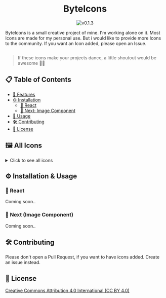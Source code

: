 <div style="display:flex; align-items:center; flex-direction:column">
    <h1>ByteIcons</h1>
    <img src='https://img.shields.io/badge/v0.1.3-6F8AB7' alt='v0.1.3'>
    <p>ByteIcons is a small creative project of mine. I'm working alone on it. Most Icons are made for my personal use. But i would like to provide more Icons to the community. If you want an Icon added, please open an Issue. </p>
</div>

> If these icons make your projects dance, a little shoutout would be awesome 🕺🏼

## 📋 Table of Contents

- [🚀 Features](#features)
- [⚙️ Installation](#installation)
  - [🔧 React](#react)
  - [🔧 Next: Image Component](#next)
- [🔧 Usage](#usage)
- [🛠️ Contributing](#contributing)
- [📜 License](#license)

## 🖼️ All Icons

<details>
    <summary>Click to see all icons</summary>
    
| Icon --                                    | Name          |
| ------------------------------------------ | ------------- |
| ![ableton](/icons/ableton.svg)             | ableton       |
| ![aftereffects](/icons/aftereffects.svg)   | aftereffects  |
| ![android](/icons/android.svg)             | android       |
| ![androidstudio](/icons/androidstudio.svg) | androidstudio |
| ![angular](/icons/angular.svg)             | angular       |
| ![aqua](/icons/aqua.svg)                   | aqua          |
| ![archlinux](/icons/archlinux.svg)         | archlinux     |
| ![arduino](/icons/arduino.svg)             | arduino       |
| ![astro](/icons/astro.svg)                 | astro         |
| ![aws](/icons/aws.svg)                     | aws           |
| ![azure](/icons/azure.svg)                 | azure         |
| ![babel](/icons/babel.svg)                 | babel         |
| ![bash](/icons/bash.svg)                   | bash          |
| ![blender](/icons/blender.svg)             | blender       |
| ![bootstrap](/icons/bootstrap.svg)         | bootstrap     |
| ![bun](/icons/bun.svg)                     | bun           |
| ![c](/icons/c.svg)                         | c             |
| ![capacitor](/icons/capacitor.svg)         | capacitor     |
| ![centos](/icons/centos.svg)               | centos        |
| ![clion](/icons/clion.svg)                 | clion         |
| ![cloudflare](/icons/cloudflare.svg)       | cloudflare    |
| ![codepen](/icons/codepen.svg)             | codepen       |
| ![coffeescript](/icons/coffeescript.svg)   | coffeescript  |
| ![cpp](/icons/cpp.svg)                     | cpp           |
| ![csharp](/icons/csharp.svg)               | csharp        |
| ![css3](/icons/css3.svg)                   | css3          |
| ![dart](/icons/dart.svg)                   | dart          |
| ![datagrip](/icons/datagrip.svg)           | datagrip      |
| ![debian](/icons/debian.svg)               | debian        |
| ![deno](/icons/deno.svg)                   | deno          |
| ![discord](/icons/discord.svg)             | discord       |
| ![django](/icons/django.svg)               | django        |
| ![docker](/icons/docker.svg)               | docker        |
| ![dotnet](/icons/dotnet.svg)               | dotnet        |
| ![eclipse](/icons/eclipse.svg)             | eclipse       |
| ![electron](/icons/electron.svg)           | electron      |
| ![elementaryos](/icons/elementaryos.svg)   | elementaryos  |
| ![elixir](/icons/elixir.svg)               | elixir        |
| ![emacs](/icons/emacs.svg)                 | emacs         |
| ![ember](/icons/ember.svg)                 | ember         |
| ![eslint](/icons/eslint.svg)               | eslint        |
| ![excel](/icons/excel.svg)                 | excel         |
| ![express](/icons/express.svg)             | express       |
| ![fastapi](/icons/fastapi.svg)             | fastapi       |
| ![fedora](/icons/fedora.svg)               | fedora        |
| ![figma](/icons/figma.svg)                 | figma         |
| ![firebase](/icons/firebase.svg)           | firebase      |
| ![flask](/icons/flask.svg)                 | flask         |
| ![flutter](/icons/flutter.svg)             | flutter       |
| ![gatsby](/icons/gatsby.svg)               | gatsby        |
| ![gdrive](/icons/gdrive.svg)               | gdrive        |
| ![gentoo](/icons/gentoo.svg)               | gentoo        |
| ![git](/icons/git.svg)                     | git           |
| ![gitbash](/icons/gitbash.svg)             | gitbash       |
| ![github](/icons/github.svg)               | github        |
| ![gitlab](/icons/gitlab.svg)               | gitlab        |
| ![gmail](/icons/gmail.svg)                 | gmail         |
| ![go](/icons/go.svg)                       | go            |
| ![godot](/icons/godot.svg)                 | godot         |
| ![goland](/icons/goland.svg)               | goland        |
| ![gpay](/icons/gpay.svg)                   | gpay          |
| ![graphql](/icons/graphql.svg)             | graphql       |
| ![gulp](/icons/gulp.svg)                   | gulp          |
| ![heroku](/icons/heroku.svg)               | heroku        |
| ![html](/icons/html.svg)                   | html          |
| ![idea](/icons/idea.svg)                   | idea          |
| ![java](/icons/java.svg)                   | java          |
| ![javascript](/icons/javascript.svg)       | javascript    |
| ![jenkins](/icons/jenkins.svg)             | jenkins       |
| ![jest](/icons/jest.svg)                   | jest          |
| ![jira](/icons/jira.svg)                   | jira          |
| ![jquery](/icons/jquery.svg)               | jquery        |
| ![kalilinux](/icons/kalilinux.svg)         | kalilinux     |
| ![kotlin](/icons/kotlin.svg)               | kotlin        |
| ![kubernetes](/icons/kubernetes.svg)       | kubernetes    |
| ![laravel](/icons/laravel.svg)             | laravel       |
| ![linkedin](/icons/linkedin.svg)           | linkedin      |
| ![linuxmint](/icons/linuxmint.svg)         | linuxmint     |
| ![lit](/icons/lit.svg)                     | lit           |
| ![lua](/icons/lua.svg)                     | lua           |
| ![macos](/icons/macos.svg)                 | macos         |
| ![manjaro](/icons/manjaro.svg)             | manjaro       |
| ![markdown](/icons/markdown.svg)           | markdown      |
| ![mastodon](/icons/mastodon.svg)           | mastodon      |
| ![materialui](/icons/materialui.svg)       | materialui    |
| ![mongodb](/icons/mongodb.svg)             | mongodb       |
| ![mysql](/icons/mysql.svg)                 | mysql         |
| ![neovim](/icons/neovim.svg)               | neovim        |
| ![nestjs](/icons/nestjs.svg)               | nestjs        |
| ![netlify](/icons/netlify.svg)             | netlify       |
| ![nextjs](/icons/nextjs.svg)               | nextjs        |
| ![nodejs](/icons/nodejs.svg)               | nodejs        |
| ![notion](/icons/notion.svg)               | notion        |
| ![nuxtjs](/icons/nuxtjs.svg)               | nuxtjs        |
| ![opensuse](/icons/opensuse.svg)           | opensuse      |
| ![outlook](/icons/outlook.svg)             | outlook       |
| ![perl](/icons/perl.svg)                   | perl          |
| ![photoshop](/icons/photoshop.svg)         | photoshop     |
| ![php](/icons/php.svg)                     | php           |
| ![phpstorm](/icons/phpstorm.svg)           | phpstorm      |
| ![popos](/icons/popos.svg)                 | popos         |
| ![postgres](/icons/postgres.svg)           | postgres      |
| ![powerpoint](/icons/powerpoint.svg)       | powerpoint    |
| ![premiere](/icons/premiere.svg)           | premiere      |
| ![puppylinux](/icons/puppylinux.svg)       | puppylinux    |
| ![pycharm](/icons/pycharm.svg)             | pycharm       |
| ![python](/icons/python.svg)               | python        |
| ![react](/icons/react.svg)                 | react         |
| ![reactnative](/icons/reactnative.svg)     | reactnative   |
| ![redis](/icons/redis.svg)                 | redis         |
| ![redux](/icons/redux.svg)                 | redux         |
| ![rubymine](/icons/rubymine.svg)           | rubymine      |
| ![sass](/icons/sass.svg)                   | sass          |
| ![slack](/icons/slack.svg)                 | slack         |
| ![spotify](/icons/spotify.svg)             | spotify       |
| ![tailsos](/icons/tailsos.svg)             | tailsos       |
| ![tailwindcss](/icons/tailwindcss.svg)     | tailwindcss   |
| ![teams](/icons/teams.svg)                 | teams         |
| ![tux](/icons/tux.svg)                     | tux           |
| ![typescript](/icons/typescript.svg)       | typescript    |
| ![ubuntu](/icons/ubuntu.svg)               | ubuntu        |
| ![vim](/icons/vim.svg)                     | vim           |
| ![visualstudio](/icons/visualstudio.svg)   | visualstudio  |
| ![vscode](/icons/vscode.svg)               | vscode        |
| ![vuejs](/icons/vuejs.svg)                 | vuejs         |
| ![webstorm](/icons/webstorm.svg)           | webstorm      |
| ![windows](/icons/windows.svg)             | windows       |
| ![word](/icons/word.svg)                   | word          |
| ![xing](/icons/xing.svg)                   | xing          |

</details>

## ⚙️ Installation & Usage

### 🔧 React

Coming soon..

### 🔧 Next (Image Component)

Coming soon..

## 🛠️ Contributing

Please don't open a Pull Request, if you want to have icons added.
Create an issue instead.

## 📜 License

[Creative Commons Attribution 4.0 International (CC BY 4.0)](/LICENSE.md)
